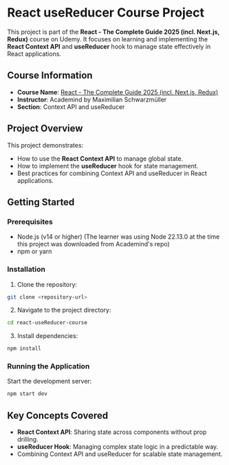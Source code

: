 # React useReducer Course Project

This project is part of the **React - The Complete Guide 2025 (incl. Next.js, Redux)** course on Udemy. It focuses on learning and implementing the **React Context API** and **useReducer** hook to manage state effectively in React applications.

## Course Information

- **Course Name**: [React - The Complete Guide 2025 (incl. Next.js, Redux)](https://www.udemy.com/course/react-the-complete-guide-incl-redux/learn/lecture/8244656#overview)
- **Instructor**: Academind by Maximilian Schwarzmüller
- **Section**: Context API and useReducer

## Project Overview

This project demonstrates:

- How to use the **React Context API** to manage global state.
- How to implement the **useReducer** hook for state management.
- Best practices for combining Context API and useReducer in React applications.

## Getting Started

### Prerequisites

- Node.js (v14 or higher) (The learner was using Node 22.13.0 at the time this project was downloaded from Academind's repo)
- npm or yarn

### Installation

1. Clone the repository:

```bash
git clone <repository-url>
```

2. Navigate to the project directory:

```bash
cd react-useReducer-course
```

3. Install dependencies:

```bash
npm install
```

### Running the Application

Start the development server:

```bash
npm start dev
```

## Key Concepts Covered

- **React Context API**: Sharing state across components without prop drilling.
- **useReducer Hook**: Managing complex state logic in a predictable way.
- Combining Context API and useReducer for scalable state management.
